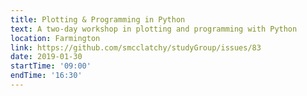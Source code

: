 ```yaml
---
title: Plotting & Programming in Python
text: A two-day workshop in plotting and programming with Python
location: Farmington
link: https://github.com/smcclatchy/studyGroup/issues/83
date: 2019-01-30
startTime: '09:00'
endTime: '16:30'
---
```

